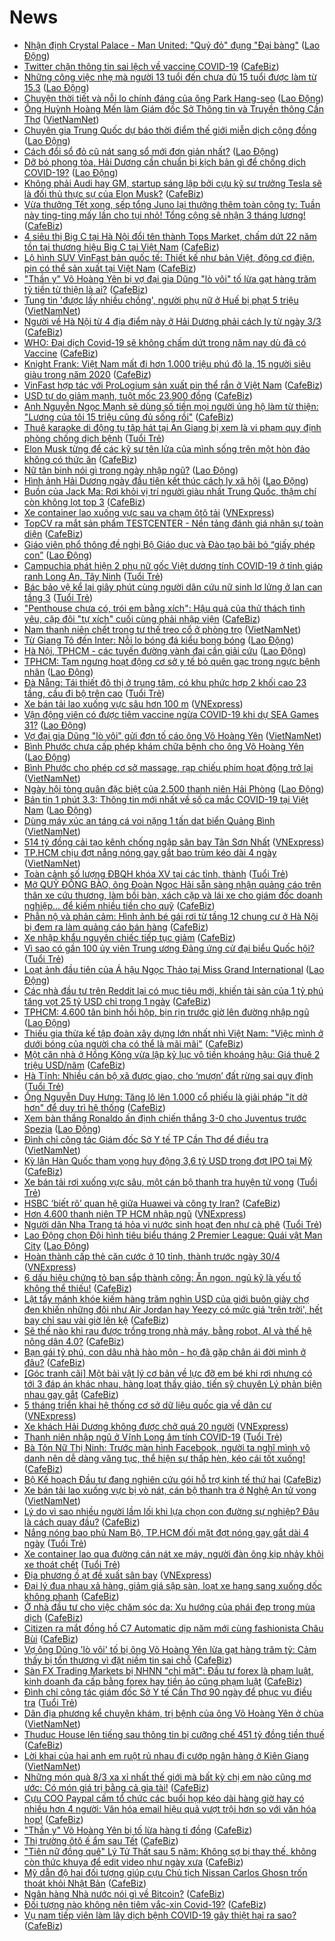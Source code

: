 # News

- [Nhận định Crystal Palace - Man United: &quot;Quỷ đỏ&quot; đụng &quot;Đại bàng&quot;](https://laodong.vn/bong-da-quoc-te/nhan-dinh-crystal-palace-man-united-quy-do-dung-dai-bang-885357.ldo) ([Lao Động](https://laodong.vn))
- [Twitter chặn thông tin sai lệch về vaccine COVID-19](https://cafebiz.vn/twitter-chan-thong-tin-sai-lech-ve-vaccine-covid-19-20210303135343618.chn) ([CafeBiz](https://cafebiz.vn))
- [Những công việc nhẹ mà người 13 tuổi đến chưa đủ 15 tuổi được làm từ 15.3](https://laodong.vn/cong-doan/nhung-cong-viec-nhe-ma-nguoi-13-tuoi-den-chua-du-15-tuoi-duoc-lam-tu-153-885322.ldo) ([Lao Động](https://laodong.vn))
- [Chuyện thời tiết và nỗi lo chính đáng của ông Park Hang-seo](https://laodong.vn/bong-da/chuyen-thoi-tiet-va-noi-lo-chinh-dang-cua-ong-park-hang-seo-885350.ldo) ([Lao Động](https://laodong.vn))
- [Ông Huỳnh Hoàng Mến làm Giám đốc Sở Thông tin và Truyền thông Cần Thơ](http://vietnamnet.vn/vn/thoi-su/chinh-tri/ong-huynh-hoang-men-lam-giam-doc-so-thong-tin-va-truyen-thong-can-tho-716925.html) ([VietNamNet](https://vietnamnet.vn))
- [Chuyên gia Trung Quốc dự báo thời điểm thế giới miễn dịch cộng đồng](https://laodong.vn/the-gioi/chuyen-gia-trung-quoc-du-bao-thoi-diem-the-gioi-mien-dich-cong-dong-885367.ldo) ([Lao Động](https://laodong.vn))
- [Cách đổi sổ đỏ cũ nát sang sổ mới đơn giản nhất?](https://laodong.vn/bat-dong-san/cach-doi-so-do-cu-nat-sang-so-moi-don-gian-nhat-885259.ldo) ([Lao Động](https://laodong.vn))
- [Dỡ bỏ phong tỏa, Hải Dương cần chuẩn bị kịch bản gì để chống dịch COVID-19?](https://laodong.vn/video/do-bo-phong-toa-hai-duong-can-chuan-bi-kich-ban-gi-de-chong-dich-covid-19-885331.ldo) ([Lao Động](https://laodong.vn))
- [Không phải Audi hay GM, startup sáng lập bởi cựu kỹ sư trưởng Tesla sẽ là đối thủ thực sự của Elon Musk?](https://cafebiz.vn/khong-phai-audi-hay-gm-startup-sang-lap-boi-cuu-ky-su-truong-tesla-se-la-doi-thu-thuc-su-cua-elon-musk-20210303103558554.chn) ([CafeBiz](https://cafebiz.vn))
- [Vừa thưởng Tết xong, sếp tổng Juno lại thưởng thêm toàn công ty: Tuần này ting-ting mấy lần cho tụi nhỏ! Tổng cộng sẽ nhận 3 tháng lương!](https://cafebiz.vn/vua-thuong-tet-xong-sep-tong-juno-lai-thuong-them-toan-cong-ty-tuan-nay-ting-ting-may-lan-cho-tui-nho-tong-cong-se-nhan-3-thang-luong-20210303125726046.chn) ([CafeBiz](https://cafebiz.vn))
- [4 siêu thị Big C tại Hà Nội đổi tên thành Tops Market, chấm dứt 22 năm tồn tại thương hiệu Big C tại Việt Nam](https://cafebiz.vn/4-sieu-thi-big-c-tai-ha-noi-doi-ten-thanh-tops-market-cham-dut-22-nam-ton-tai-thuong-hieu-big-c-tai-viet-nam-20210303131848948.chn) ([CafeBiz](https://cafebiz.vn))
- [Lộ hình SUV VinFast bản quốc tế: Thiết kế như bản Việt, động cơ điện, pin có thể sản xuất tại Việt Nam](https://cafebiz.vn/lo-hinh-suv-vinfast-ban-quoc-te-thiet-ke-nhu-ban-viet-dong-co-dien-pin-co-the-san-xuat-tai-viet-nam-20210303135931415.chn) ([CafeBiz](https://cafebiz.vn))
- ["Thần y" Võ Hoàng Yên bị vợ đại gia Dũng "lò vôi" tố lừa gạt hàng trăm tỷ tiền từ thiện là ai?](https://cafebiz.vn/than-y-vo-hoang-yen-bi-vo-dai-gia-dung-lo-voi-to-lua-gat-hang-tram-ty-tien-tu-thien-la-ai-20210303142444199.chn) ([CafeBiz](https://cafebiz.vn))
- [Tung tin 'được lấy nhiều chồng', người phụ nữ ở Huế bị phạt 5 triệu](http://vietnamnet.vn/vn/thoi-su/tung-tin-duoc-lay-nhieu-chong-nguoi-phu-nu-o-hue-bi-phat-5-trieu-716905.html) ([VietNamNet](https://vietnamnet.vn))
- [Người về Hà Nội từ 4 địa điểm này ở Hải Dương phải cách ly từ ngày 3/3](https://cafebiz.vn/nguoi-ve-ha-noi-tu-4-dia-diem-nay-o-hai-duong-phai-cach-ly-tu-ngay-3-3-2021030314233444.chn) ([CafeBiz](https://cafebiz.vn))
- [WHO: Đại dịch Covid-19 sẽ không chấm dứt trong năm nay dù đã có Vaccine](https://cafebiz.vn/who-dai-dich-covid-19-se-khong-cham-dut-trong-nam-nay-du-da-co-vaccine-20210302140835261.chn) ([CafeBiz](https://cafebiz.vn))
- [Knight Frank: Việt Nam mất đi hơn 1.000 triệu phú đô la, 15 người siêu giàu trong năm 2020](https://cafebiz.vn/knight-frank-viet-nam-mat-di-hon-1000-trieu-phu-do-la-15-nguoi-sieu-giau-trong-nam-2020-20210303142047351.chn) ([CafeBiz](https://cafebiz.vn))
- [VinFast hợp tác với ProLogium sản xuất pin thể rắn ở Việt Nam](https://cafebiz.vn/vinfast-hop-tac-voi-prologium-san-xuat-pin-the-ran-o-viet-nam-20210303140821045.chn) ([CafeBiz](https://cafebiz.vn))
- [USD tự do giảm mạnh, tuột mốc 23.900 đồng](https://cafebiz.vn/usd-tu-do-giam-manh-tuot-moc-23900-dong-20210303140007409.chn) ([CafeBiz](https://cafebiz.vn))
- [Anh Nguyễn Ngọc Mạnh sẽ dùng số tiền mọi người ủng hộ làm từ thiện: "Lương của tôi 15 triệu cũng đủ sống rồi"](https://cafebiz.vn/anh-nguyen-ngoc-manh-se-dung-so-tien-moi-nguoi-ung-ho-lam-tu-thien-luong-cua-toi-15-trieu-cung-du-song-roi-20210303135347607.chn) ([CafeBiz](https://cafebiz.vn))
- [Thuê karaoke di động tụ tập hát tại An Giang bị xem là vi phạm quy định phòng chống dịch bệnh](https://tuoitre.vn/thue-karaoke-di-dong-tu-tap-hat-tai-an-giang-bi-xem-la-vi-pham-quy-dinh-phong-chong-dich-benh-20210303120511177.htm) ([Tuổi Trẻ](https://tuoitre.vn))
- [Elon Musk từng để các kỹ sư tên lửa của mình sống trên một hòn đảo không có thức ăn](https://cafebiz.vn/elon-musk-tung-de-cac-ky-su-ten-lua-cua-minh-song-tren-mot-hon-dao-khong-co-thuc-an-20210303135202818.chn) ([CafeBiz](https://cafebiz.vn))
- [Nữ tân binh nói gì trong ngày nhập ngũ?](https://laodong.vn/video/nu-tan-binh-noi-gi-trong-ngay-nhap-ngu-885324.ldo) ([Lao Động](https://laodong.vn))
- [Hình ảnh Hải Dương ngày đầu tiên kết thúc cách ly xã hội](https://laodong.vn/photo/hinh-anh-hai-duong-ngay-dau-tien-ket-thuc-cach-ly-xa-hoi-885334.ldo) ([Lao Động](https://laodong.vn))
- [Buồn của Jack Ma: Rơi khỏi vị trí người giàu nhất Trung Quốc, thậm chí còn không lọt top 3](https://cafebiz.vn/buon-cua-jack-ma-roi-khoi-vi-tri-nguoi-giau-nhat-trung-quoc-tham-chi-con-khong-lot-top-3-20210303114938579.chn) ([CafeBiz](https://cafebiz.vn))
- [Xe container lao xuống vực sau va chạm ôtô tải](https://vnexpress.net/xe-container-lao-xuong-vuc-sau-va-cham-oto-tai-4242880.html) ([VNExpress](https://vnexpress.net))
- [TopCV ra mắt sản phẩm TESTCENTER - Nền tảng đánh giá nhân sự toàn diện](https://cafebiz.vn/topcv-ra-mat-san-pham-testcenter-nen-tang-danh-gia-nhan-su-toan-dien-20210302140027728.chn) ([CafeBiz](https://cafebiz.vn))
- [Giáo viên phổ thông đề nghị Bộ Giáo dục và Đào tạo bãi bỏ “giấy phép con”](https://laodong.vn/ban-doc/giao-vien-pho-thong-de-nghi-bo-giao-duc-va-dao-tao-bai-bo-giay-phep-con-885281.ldo) ([Lao Động](https://laodong.vn))
- [Campuchia phát hiện 2 phụ nữ gốc Việt dương tính COVID-19 ở tỉnh giáp ranh Long An, Tây Ninh](https://tuoitre.vn/campuchia-phat-hien-2-phu-nu-goc-viet-duong-tinh-covid-19-o-tinh-giap-ranh-long-an-tay-ninh-20210303113956928.htm) ([Tuổi Trẻ](https://tuoitre.vn))
- [Bác bảo vệ kể lại giây phút cùng người dân cứu nữ sinh lơ lửng ở lan can tầng 3](https://tuoitre.vn/bac-bao-ve-ke-lai-giay-phut-cung-nguoi-dan-cuu-nu-sinh-lo-lung-o-lan-can-tang-3-20210303122924244.htm) ([Tuổi Trẻ](https://tuoitre.vn))
- ["Penthouse chưa có, trói em bằng xích": Hậu quả của thử thách tình yêu, cặp đôi "tự xích" cuối cùng phải nhập viện](https://cafebiz.vn/penthouse-chua-co-troi-em-bang-xich-hau-qua-cua-thu-thach-tinh-yeu-cap-doi-tu-xich-cuoi-cung-phai-nhap-vien-20210303102720647.chn) ([CafeBiz](https://cafebiz.vn))
- [Nam thanh niên chết trong tư thế treo cổ ở phòng trọ](http://vietnamnet.vn/vn/thoi-su/nam-thanh-nien-chet-trong-tu-the-treo-co-o-phong-tro-716895.html) ([VietNamNet](https://vietnamnet.vn))
- [Từ Giang Tô đến Inter: Nỗi lo bóng đá kiểu bong bóng](https://laodong.vn/bong-da-quoc-te/tu-giang-to-den-inter-noi-lo-bong-da-kieu-bong-bong-885207.ldo) ([Lao Động](https://laodong.vn))
- [Hà Nội, TPHCM - các tuyến đường vành đai cần giải cứu](https://laodong.vn/xa-hoi/ha-noi-tphcm-cac-tuyen-duong-vanh-dai-can-giai-cuu-885122.ldo) ([Lao Động](https://laodong.vn))
- [TPHCM: Tạm ngưng hoạt động cơ sở y tế bỏ quên gạc trong ngực bệnh nhân](https://laodong.vn/y-te/tphcm-tam-ngung-hoat-dong-co-so-y-te-bo-quen-gac-trong-nguc-benh-nhan-885323.ldo) ([Lao Động](https://laodong.vn))
- [Đà Nẵng: Tái thiết đô thị ở trung tâm, có khu phức hợp 2 khối cao 23 tầng, cầu đi bộ trên cao](https://tuoitre.vn/da-nang-tai-thiet-do-thi-o-trung-tam-co-khu-phuc-hop-2-khoi-cao-23-tang-cau-di-bo-tren-cao-20210303115711009.htm) ([Tuổi Trẻ](https://tuoitre.vn))
- [Xe bán tải lao xuống vực sâu hơn 100 m](https://vnexpress.net/xe-ban-tai-lao-xuong-vuc-sau-hon-100-m-4242843.html) ([VNExpress](https://vnexpress.net))
- [Vận động viên có được tiêm vaccine ngừa COVID-19 khi dự SEA Games 31?](https://laodong.vn/bong-da/van-dong-vien-co-duoc-tiem-vaccine-ngua-covid-19-khi-du-sea-games-31-885303.ldo) ([Lao Động](https://laodong.vn))
- [Vợ đại gia Dũng "lò vôi" gửi đơn tố cáo ông Võ Hoàng Yên](http://vietnamnet.vn/vn/thoi-su/vo-dai-gia-dung-lo-voi-gui-don-to-cao-ong-vo-hoang-yen-716883.html) ([VietNamNet](https://vietnamnet.vn))
- [Bình Phước chưa cấp phép khám chữa bệnh cho ông Võ Hoàng Yên](https://laodong.vn/xa-hoi/binh-phuoc-chua-cap-phep-kham-chua-benh-cho-ong-vo-hoang-yen-885261.ldo) ([Lao Động](https://laodong.vn))
- [Bình Phước cho phép cơ sở massage, rạp chiếu phim hoạt động trở lại](http://vietnamnet.vn/vn/thoi-su/binh-phuoc-cho-phep-co-so-massage-rap-chieu-phim-hoat-dong-tro-lai-716881.html) ([VietNamNet](https://vietnamnet.vn))
- [Ngày hội tòng quân đặc biệt của 2.500 thanh niên Hải Phòng](https://laodong.vn/photo/ngay-hoi-tong-quan-dac-biet-cua-2500-thanh-nien-hai-phong-885246.ldo) ([Lao Động](https://laodong.vn))
- [Bản tin 1 phút 3.3: Thông tin mới nhất về số ca mắc COVID-19 tại Việt Nam](https://laodong.vn/video/ban-tin-1-phut-33-thong-tin-moi-nhat-ve-so-ca-mac-covid-19-tai-viet-nam-885310.ldo) ([Lao Động](https://laodong.vn))
- [Dùng máy xúc an táng cá voi nặng 1 tấn dạt biển Quảng Bình](http://vietnamnet.vn/vn/thoi-su/moi-truong/dung-may-xuc-an-tang-ca-voi-nang-1-tan-dat-bien-quang-binh-716879.html) ([VietNamNet](https://vietnamnet.vn))
- [514 tỷ đồng cải tạo kênh chống ngập sân bay Tân Sơn Nhất](https://vnexpress.net/514-ty-dong-cai-tao-kenh-chong-ngap-san-bay-tan-son-nhat-4242760.html) ([VNExpress](https://vnexpress.net))
- [TP.HCM chịu đợt nắng nóng gay gắt bao trùm kéo dài 4 ngày](http://vietnamnet.vn/vn/thoi-su/tp-hcm-chiu-dot-nang-nong-gay-gat-bao-trum-keo-dai-4-ngay-716868.html) ([VietNamNet](https://vietnamnet.vn))
- [Toàn cảnh số lượng ĐBQH khóa XV tại các tỉnh, thành](https://tuoitre.vn/toan-canh-so-luong-dbqh-khoa-xv-tai-cac-tinh-thanh-20210302103025355.htm) ([Tuổi Trẻ](https://tuoitre.vn))
- [Mở QUỸ ĐỒNG BÀO, ông Đoàn Ngọc Hải sẵn sàng nhận quảng cáo trên thân xe cứu thương, làm bồi bàn, xách cặp và lái xe cho giám đốc doanh nghiệp... để kiếm nhiều tiền cho quỹ](https://cafebiz.vn/mo-quy-dong-bao-ong-doan-ngoc-hai-san-sang-nhan-quang-cao-tren-than-xe-cuu-thuong-lam-boi-ban-xach-cap-va-lai-xe-cho-giam-doc-doanh-nghiep-de-kiem-nhieu-tien-cho-quy-20210303114029417.chn) ([CafeBiz](https://cafebiz.vn))
- [Phẫn nộ và phản cảm: Hình ảnh bé gái rơi từ tầng 12 chung cư ở Hà Nội bị đem ra làm quảng cáo bán hàng](https://cafebiz.vn/phan-no-va-phan-cam-hinh-anh-be-gai-roi-tu-tang-12-chung-cu-o-ha-noi-bi-dem-ra-lam-quang-cao-ban-hang-2021030311420986.chn) ([CafeBiz](https://cafebiz.vn))
- [Xe nhập khẩu nguyên chiếc tiếp tục giảm](https://cafebiz.vn/xe-nhap-khau-nguyen-chiec-tiep-tuc-giam-20210303105100051.chn) ([CafeBiz](https://cafebiz.vn))
- [Vì sao có gần 100 ủy viên Trung ương Đảng ứng cử đại biểu Quốc hội?](https://tuoitre.vn/vi-sao-co-gan-100-uy-vien-trung-uong-dang-ung-cu-dai-bieu-quoc-hoi-20210303105447715.htm) ([Tuổi Trẻ](https://tuoitre.vn))
- [Loạt ảnh đầu tiên của Á hậu Ngọc Thảo tại Miss Grand International](https://laodong.vn/photo/loat-anh-dau-tien-cua-a-hau-ngoc-thao-tai-miss-grand-international-885273.ldo) ([Lao Động](https://laodong.vn))
- [Các nhà đầu tư trên Reddit lại có mục tiêu mới, khiến tài sản của 1 tỷ phú tăng vọt 25 tỷ USD chỉ trong 1 ngày](https://cafebiz.vn/cac-nha-dau-tu-tren-reddit-lai-co-muc-tieu-moi-khien-tai-san-cua-1-ty-phu-tang-vot-25-ty-usd-chi-trong-1-ngay-20210303103446953.chn) ([CafeBiz](https://cafebiz.vn))
- [TPHCM: 4.600 tân binh hồi hộp, bịn rịn trước giờ lên đường nhập ngũ](https://laodong.vn/photo/tphcm-4600-tan-binh-hoi-hop-bin-rin-truoc-gio-len-duong-nhap-ngu-885245.ldo) ([Lao Động](https://laodong.vn))
- [Thiếu gia thừa kế tập đoàn xây dựng lớn nhất nhì Việt Nam: "Việc mình ở dưới bóng của người cha có thể là mãi mãi"](https://cafebiz.vn/thieu-gia-thua-ke-tap-doan-xay-dung-lon-nhat-nhi-viet-nam-viec-minh-o-duoi-bong-cua-nguoi-cha-co-the-la-mai-mai-20210303111742489.chn) ([CafeBiz](https://cafebiz.vn))
- [Một căn nhà ở Hồng Kông vừa lập kỷ lục vô tiền khoáng hậu: Giá thuê 2 triệu USD/năm](https://cafebiz.vn/mot-can-nha-o-hong-kong-vua-lap-ky-luc-vo-tien-khoang-hau-gia-thue-2-trieu-usd-nam-20210303111545095.chn) ([CafeBiz](https://cafebiz.vn))
- [Hà Tĩnh: Nhiều cán bộ xã được giao, cho ‘mượn’ đất rừng sai quy định](https://tuoitre.vn/ha-tinh-nhieu-can-bo-xa-duoc-giao-cho-muon-dat-rung-sai-quy-dinh-20210303091550224.htm) ([Tuổi Trẻ](https://tuoitre.vn))
- [Ông Nguyễn Duy Hưng: Tăng lô lên 1.000 cổ phiếu là giải pháp "ít dở hơn" để duy trì hệ thống](https://cafebiz.vn/ong-nguyen-duy-hung-tang-lo-len-1000-co-phieu-la-giai-phap-it-do-hon-de-duy-tri-he-thong-20210303111422637.chn) ([CafeBiz](https://cafebiz.vn))
- [Xem bàn thắng Ronaldo ấn định chiến thắng 3-0 cho Juventus trước Spezia](https://laodong.vn/video/xem-ban-thang-ronaldo-an-dinh-chien-thang-3-0-cho-juventus-truoc-spezia-885228.ldo) ([Lao Động](https://laodong.vn))
- [Đình chỉ công tác Giám đốc Sở Y tế TP Cần Thơ để điều tra](http://vietnamnet.vn/vn/thoi-su/dinh-chi-cong-tac-giam-doc-so-y-te-tp-can-tho-de-dieu-tra-716851.html) ([VietNamNet](https://vietnamnet.vn))
- [Kỳ lân Hàn Quốc tham vọng huy động 3,6 tỷ USD trong đợt IPO tại Mỹ](https://cafebiz.vn/ky-lan-han-quoc-tham-vong-huy-dong-36-ty-usd-trong-dot-ipo-tai-my-20210303104638642.chn) ([CafeBiz](https://cafebiz.vn))
- [Xe bán tải rơi xuống vực sâu, một cán bộ thanh tra huyện tử vong](https://tuoitre.vn/xe-ban-tai-roi-xuong-vuc-sau-mot-can-bo-thanh-tra-huyen-tu-vong-20210303105759283.htm) ([Tuổi Trẻ](https://tuoitre.vn))
- [HSBC ‘biết rõ’ quan hệ giữa Huawei và công ty Iran?](https://cafebiz.vn/hsbc-biet-ro-quan-he-giua-huawei-va-cong-ty-iran-20210303105233493.chn) ([CafeBiz](https://cafebiz.vn))
- [Hơn 4.600 thanh niên TP HCM nhập ngũ](https://vnexpress.net/hon-4-600-thanh-nien-tp-hcm-nhap-ngu-4242702.html) ([VNExpress](https://vnexpress.net))
- [Người dân Nha Trang tá hỏa vì nước sinh hoạt đen như cà phê](https://tuoitre.vn/nguoi-dan-nha-trang-ta-hoa-vi-nuoc-sinh-hoat-den-nhu-ca-phe-20210303093540819.htm) ([Tuổi Trẻ](https://tuoitre.vn))
- [Lao Động chọn Đội hình tiêu biểu tháng 2 Premier League: Quái vật Man City](https://laodong.vn/emagazine/lao-dong-chon-doi-hinh-tieu-bieu-thang-2-premier-league-quai-vat-man-city-885006.ldo) ([Lao Động](https://laodong.vn))
- [Hoàn thành cấp thẻ căn cước ở 10 tỉnh, thành trước ngày 30/4](https://vnexpress.net/hoan-thanh-cap-the-can-cuoc-o-10-tinh-thanh-truoc-ngay-30-4-4242710.html) ([VNExpress](https://vnexpress.net))
- [6 dấu hiệu chứng tỏ bạn sắp thành công: Ăn ngon, ngủ kỹ là yếu tố không thể thiếu!](https://cafebiz.vn/7-dau-hieu-chung-to-ban-sap-thanh-cong-an-ngon-ngu-ky-la-yeu-to-khong-the-thieu-20210302212130102.chn) ([CafeBiz](https://cafebiz.vn))
- [Lật tẩy mánh khóe kiếm hàng trăm nghìn USD của giới buôn giày chợ đen khiến những đôi như Air Jordan hay Yeezy có mức giá 'trên trời', hết bay chỉ sau vài giờ lên kệ](https://cafebiz.vn/lat-tay-manh-khoe-kiem-hang-tram-nghin-usd-cua-gioi-buon-giay-cho-den-khien-nhung-doi-nhu-air-jordan-hay-yeezy-boost-co-muc-gia-tren-troi-het-bay-chi-sau-vai-gio-len-ke-20210303103547822.chn) ([CafeBiz](https://cafebiz.vn))
- [Sẽ thế nào khi rau được trồng trong nhà máy, bằng robot, AI và thế hệ nông dân 4.0?](https://cafebiz.vn/se-the-nao-khi-rau-duoc-trong-trong-nha-may-bang-robot-ai-va-the-he-nong-dan-40-20210303085332348.chn) ([CafeBiz](https://cafebiz.vn))
- [Bạn gái tỷ phú, con dâu nhà hào môn - họ đã gặp chân ái đời mình ở đâu?](https://cafebiz.vn/ban-gai-ty-phu-con-dau-nha-hao-mon-ho-da-gap-chan-ai-doi-minh-o-dau-2021030310310946.chn) ([CafeBiz](https://cafebiz.vn))
- [[Góc tranh cãi] Một bài vật lý cơ bản về lực đỡ em bé khi rơi nhưng có tới 3 đáp án khác nhau, hàng loạt thầy giáo, tiến sỹ chuyên Lý phản biện nhau gay gắt](https://cafebiz.vn/goc-tranh-cai-mot-bai-vat-ly-co-ban-ve-luc-do-em-be-khi-roi-nhung-co-toi-3-dap-an-khac-nhau-hang-loat-thay-giao-tien-sy-chuyen-ly-phan-bien-nhau-gay-gat-20210303103052566.chn) ([CafeBiz](https://cafebiz.vn))
- [5 tháng triển khai hệ thống cơ sở dữ liệu quốc gia về dân cư](https://vnexpress.net/5-thang-trien-khai-he-thong-co-so-du-lieu-quoc-gia-ve-dan-cu-4242245.html) ([VNExpress](https://vnexpress.net))
- [Xe khách Hải Dương không được chở quá 20 người](https://vnexpress.net/xe-khach-hai-duong-khong-duoc-cho-qua-20-nguoi-4242746.html) ([VNExpress](https://vnexpress.net))
- [Thanh niên nhập ngũ ở Vĩnh Long âm tính COVID-19](https://tuoitre.vn/thanh-nien-nhap-ngu-o-vinh-long-am-tinh-covid-19-20210303101011354.htm) ([Tuổi Trẻ](https://tuoitre.vn))
- [Bà Tôn Nữ Thị Ninh: Trước màn hình Facebook, người ta nghĩ mình vô danh nên dễ dàng văng tục, thể hiện sự thấp hèn, kéo cái tốt xuống!](https://cafebiz.vn/ba-ton-nu-thi-ninh-truoc-man-hinh-facebook-nguoi-ta-nghi-minh-vo-danh-nen-de-dang-vang-tuc-the-hien-su-thap-hen-keo-cai-tot-xuong-20210302165311682.chn) ([CafeBiz](https://cafebiz.vn))
- [Bộ Kế hoạch Đầu tư đang nghiên cứu gói hỗ trợ kinh tế thứ hai](https://cafebiz.vn/bo-ke-hoach-dau-tu-dang-nghien-cuu-goi-ho-tro-kinh-te-thu-hai-20210303102217381.chn) ([CafeBiz](https://cafebiz.vn))
- [Xe bán tải lao xuống vực bị vò nát, cán bộ thanh tra ở Nghệ An tử vong](http://vietnamnet.vn/vn/thoi-su/an-toan-giao-thong/xe-ban-tai-lao-xuong-vuc-bi-vo-nat-can-bo-thanh-tra-o-nghe-an-tu-vong-716810.html) ([VietNamNet](https://vietnamnet.vn))
- [Lý do vì sao nhiều người lầm lối khi lựa chọn con đường sự nghiệp? Đâu là cách quay đầu?](https://cafebiz.vn/ly-do-vi-sao-nhieu-nguoi-lam-loi-khi-lua-chon-con-duong-su-nghiep-dau-la-cach-quay-dau-20210302152751142.chn) ([CafeBiz](https://cafebiz.vn))
- [Nắng nóng bao phủ Nam Bộ, TP.HCM đối mặt đợt nóng gay gắt dài 4 ngày](https://tuoitre.vn/nang-nong-bao-phu-nam-bo-tp-hcm-doi-mat-dot-nong-gay-gat-dai-4-ngay-20210303090638247.htm) ([Tuổi Trẻ](https://tuoitre.vn))
- [Xe container lao qua đường cán nát xe máy, người đàn ông kịp nhảy khỏi xe thoát chết](https://tuoitre.vn/xe-container-lao-qua-duong-can-nat-xe-may-nguoi-dan-ong-kip-nhay-khoi-xe-thoat-chet-20210303094512015.htm) ([Tuổi Trẻ](https://tuoitre.vn))
- [Địa phương ồ ạt đề xuất sân bay](https://vnexpress.net/dia-phuong-o-at-de-xuat-san-bay-4242582.html) ([VNExpress](https://vnexpress.net))
- [Đại lý đua nhau xả hàng, giảm giá sập sàn, loạt xe hạng sang xuống dốc không phanh](https://cafebiz.vn/dai-ly-dua-nhau-xa-hang-giam-gia-sap-san-loat-xe-hang-sang-xuong-doc-khong-phanh-20210303084952803.chn) ([CafeBiz](https://cafebiz.vn))
- [Ở nhà đầu tư cho việc chăm sóc da: Xu hướng của phái đẹp trong mùa dịch](https://cafebiz.vn/o-nha-dau-tu-cho-viec-cham-soc-da-xu-huong-cua-phai-dep-trong-mua-dich-20210302213315035.chn) ([CafeBiz](https://cafebiz.vn))
- [Citizen ra mắt đồng hồ C7 Automatic dịp năm mới cùng fashionista Châu Bùi](https://cafebiz.vn/citizen-ra-mat-dong-ho-c7-automatic-dip-nam-moi-cung-fashionista-chau-bui-20210302153431428.chn) ([CafeBiz](https://cafebiz.vn))
- [Vợ ông Dũng 'lò vôi' tố bị ông Võ Hoàng Yên lừa gạt hàng trăm tỷ: Cảm thấy bị tổn thương vì đặt niềm tin sai chỗ](https://cafebiz.vn/vo-ong-dung-lo-voi-to-bi-ong-vo-hoang-yen-lua-gat-hang-tram-ty-cam-thay-bi-ton-thuong-vi-dat-niem-tin-sai-cho-2021030309523497.chn) ([CafeBiz](https://cafebiz.vn))
- [Sàn FX Trading Markets bị NHNN "chỉ mặt": Đầu tư forex là phạm luật, kinh doanh đa cấp bằng forex hay tiền ảo cũng phạm luật](https://cafebiz.vn/san-fx-trading-markets-bi-nhnn-chi-mat-dau-tu-forex-la-pham-luat-kinh-doanh-da-cap-bang-forex-hay-tien-ao-cung-pham-luat-20210303092726163.chn) ([CafeBiz](https://cafebiz.vn))
- [Đình chỉ công tác giám đốc Sở Y tế Cần Thơ 90 ngày để phục vụ điều tra](https://tuoitre.vn/dinh-chi-cong-tac-giam-doc-so-y-te-can-tho-90-ngay-de-phuc-vu-dieu-tra-20210303094909105.htm) ([Tuổi Trẻ](https://tuoitre.vn))
- [Dân địa phương kể chuyện khám, trị bệnh của ông Võ Hoàng Yên ở chùa](http://vietnamnet.vn/vn/thoi-su/dan-dia-phuong-ke-chuyen-kham-tri-benh-cua-ong-vo-hoang-yen-o-chua-716818.html) ([VietNamNet](https://vietnamnet.vn))
- [Thuduc House lên tiếng sau thông tin bị cưỡng chế 451 tỷ đồng tiền thuế](https://cafebiz.vn/thuduc-house-len-tieng-sau-thong-tin-bi-cuong-che-451-ty-dong-tien-thue-20210303093249404.chn) ([CafeBiz](https://cafebiz.vn))
- [Lời khai của hai anh em ruột rủ nhau đi cướp ngân hàng ở Kiên Giang](http://vietnamnet.vn/vn/thoi-su/loi-khai-cua-hai-anh-em-ruot-ru-nhau-di-cuop-ngan-hang-o-kien-giang-716807.html) ([VietNamNet](https://vietnamnet.vn))
- [Những món quà 8/3 xa xỉ nhất thế giới mà bất kỳ chị em nào cũng mơ ước: Có món giá trị bằng cả gia tài!](https://cafebiz.vn/nhung-mon-qua-8-3-xa-xi-nhat-the-gioi-ma-bat-ky-chi-em-nao-cung-mo-uoc-co-mon-gia-tri-bang-ca-gia-tai-20210303035851281.chn) ([CafeBiz](https://cafebiz.vn))
- [Cựu COO Paypal cấm tổ chức các buổi họp kéo dài hàng giờ hay có nhiều hơn 4 người: Văn hóa email hiệu quả vượt trội hơn so với văn hóa họp!](https://cafebiz.vn/cuu-coo-paypal-cam-to-chuc-cac-buoi-hop-keo-dai-hang-gio-hay-co-nhieu-hon-4-nguoi-van-hoa-email-hieu-qua-vuot-troi-hon-so-voi-van-hoa-hop-20210302194051227.chn) ([CafeBiz](https://cafebiz.vn))
- ["Thần y" Võ Hoàng Yên bị tố lừa hàng tỉ đồng](https://cafebiz.vn/than-y-vo-hoang-yen-bi-to-lua-hang-ti-dong-202103030853383.chn) ([CafeBiz](https://cafebiz.vn))
- [Thị trường ôtô ế ẩm sau Tết](https://cafebiz.vn/thi-truong-oto-e-am-sau-tet-20210303084729396.chn) ([CafeBiz](https://cafebiz.vn))
- ["Tiên nữ đồng quê" Lý Tử Thất sau 5 năm: Không sợ bị thay thế, không còn thức khuya để edit video như ngày xưa](https://cafebiz.vn/tien-nu-dong-que-ly-tu-that-sau-5-nam-khong-so-bi-thay-the-khong-con-thuc-khuya-de-edit-video-nhu-ngay-xua-20210303090908482.chn) ([CafeBiz](https://cafebiz.vn))
- [Mỹ dẫn độ hai đối tượng giúp cựu Chủ tịch Nissan Carlos Ghosn trốn thoát khỏi Nhật Bản](https://cafebiz.vn/my-dan-do-hai-doi-tuong-giup-cuu-chu-tich-nissan-carlos-ghosn-tron-thoat-khoi-nhat-ban-20210303084438064.chn) ([CafeBiz](https://cafebiz.vn))
- [Ngân hàng Nhà nước nói gì về Bitcoin?](https://cafebiz.vn/ngan-hang-nha-nuoc-noi-gi-ve-bitcoin-20210303085813805.chn) ([CafeBiz](https://cafebiz.vn))
- [Đối tượng nào không nên tiêm vắc-xin Covid-19?](https://cafebiz.vn/doi-tuong-nao-khong-nen-tiem-vac-xin-covid-19-20210303085356298.chn) ([CafeBiz](https://cafebiz.vn))
- [Vụ nam tiếp viên làm lây dịch bệnh COVID-19 gây thiệt hại ra sao?](https://cafebiz.vn/vu-nam-tiep-vien-lam-lay-dich-benh-covid-19-gay-thiet-hai-ra-sao-20210303084627881.chn) ([CafeBiz](https://cafebiz.vn))
